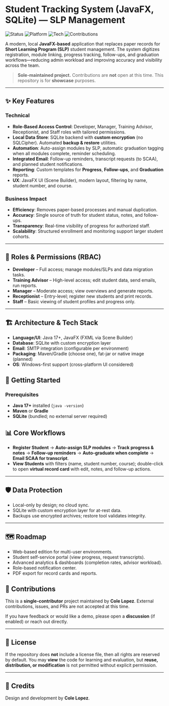 # Student Tracking System (JavaFX, SQLite) — SLP Management

![Status](https://img.shields.io/badge/status-in%20development-informational)
![Platform](https://img.shields.io/badge/platform-desktop-brightgreen)
![Tech](https://img.shields.io/badge/tech-JavaFX%20%7C%20SQLite-blue)
![Contributions](https://img.shields.io/badge/contributions-closed-lightgrey)

A modern, local **JavaFX-based** application that replaces paper records for **Short Learning Program (SLP)** student management. The system digitizes registration, module linking, progress tracking, follow-ups, and graduation workflows—reducing admin workload and improving accuracy and visibility across the team.

> **Sole-maintained project.** Contributions are **not** open at this time. This repository is for **showcase** purposes.

---

## ✨ Key Features

### Technical
- **Role-Based Access Control**: Developer, Manager, Training Advisor, Receptionist, and Staff roles with tailored permissions.
- **Local Data Store**: SQLite backend with **custom encryption** (no SQLCipher). Automated **backup & restore** utilities.
- **Automation**: Auto-assign modules by SLP, automatic graduation tagging when all modules complete, reminder scheduling.
- **Integrated Email**: Follow-up reminders, transcript requests (to SCAA), and planned student notifications.
- **Reporting**: Custom templates for **Progress**, **Follow-ups**, and **Graduation** reports.
- **UX**: JavaFX UI (Scene Builder), modern layout, filtering by name, student number, and course.

### Business Impact
- **Efficiency**: Removes paper-based processes and manual duplication.
- **Accuracy**: Single source of truth for student status, notes, and follow-ups.
- **Transparency**: Real-time visibility of progress for authorized staff.
- **Scalability**: Structured enrollment and monitoring support larger student cohorts.

---

## 🧭 Roles & Permissions (RBAC)
- **Developer** – Full access; manage modules/SLPs and data migration tasks.
- **Training Advisor** – High-level access; edit student data, send emails, run reports.
- **Manager** – Moderate access; view overviews and generate reports.
- **Receptionist** – Entry-level; register new students and print records.
- **Staff** – Basic viewing of student profiles and progress only.

---

## 🏗️ Architecture & Tech Stack
- **Language/UI**: Java 17+, JavaFX (FXML via Scene Builder)
- **Database**: SQLite with custom encryption layer
- **Email**: SMTP integration (configurable per environment)
- **Packaging**: Maven/Gradle (choose one), fat-jar or native image (planned)
- **OS**: Windows-first support (cross-platform UI considered)


## 🚀 Getting Started

### Prerequisites
- **Java 17+** installed (`java -version`)
- **Maven** or **Gradle**
- **SQLite** (bundled; no external server required)

## 📊 Core Workflows
- **Register Student** → **Auto-assign SLP modules** → **Track progress & notes** → **Follow-up reminders** → **Auto-graduate when complete** → **Email SCAA for transcript**.
- **View Students** with filters (name, student number, course); double-click to open **virtual record card** with edit, notes, and follow-up actions.

---

## 🛡️ Data Protection
- Local-only by design; no cloud sync.
- SQLite with custom encryption layer for at-rest data.
- Backups use encrypted archives; restore tool validates integrity.

---

## 🗺️ Roadmap
- Web-based edition for multi-user environments.
- Student self-service portal (view progress, request transcripts).
- Advanced analytics & dashboards (completion rates, advisor workload).
- Role-based notification center.
- PDF export for record cards and reports.


## 🤝 Contributions
This is a **single-contributor** project maintained by **Cole Lopez**. External contributions, issues, and PRs are not accepted at this time.

If you have feedback or would like a demo, please open a **discussion** (if enabled) or reach out directly.

---

## 📜 License
If the repository does **not** include a license file, then all rights are reserved by default. You may **view** the code for learning and evaluation, but **reuse, distribution, or modification** is not permitted without explicit permission.

---

## 🧩 Credits
Design and development by **Cole Lopez**.
